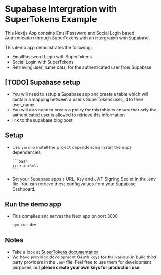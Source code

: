 # Supabase Intergration with SuperTokens Example

This Nextjs App contains EmailPassword and Social Login based Authentication through SuperTokens with an intergration with Supabase.

This demo app demonstrates the following:

-   EmailPassword Login with SuperTokens
-   Social Login with SuperTokens
-   Retrieving user_name data, for the authenticated user from Supabase

## [TODO] Supabase setup

-   You will need to setup a Supabase app and create a table which will contain a mapping between a user's SuperTokens user_id to their user_name.
-   You will also need to create a policy for this table to ensure that only the authenticated user is allowed to retrieve this information
-   link to the supabase blog post

## Setup

-   Use `yarn` to install the project dependencies
    Install the apps dependencies

        ```bash
        yarn install
        ```

-   Set your Supabase apps's URL, Key and JWT Signing Secret in the .env file. You can retrieve these config values from your Supabase Dashboard.

## Run the demo app

-   This compiles and serves the Next app on port 3000

    ```bash
    npm run dev
    ```

## Notes

-   Take a look at [SuperTokens documentation](https://supertokens.io/docs/community/introduction).
-   We have provided development OAuth keys for the various in build third party providers in the `.env` file. Feel free to use them for development purposes, but **please create your own keys for production use**.
